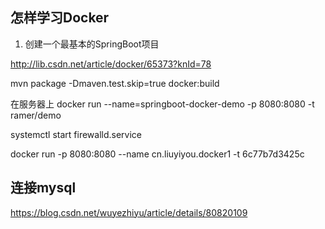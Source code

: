 ## 怎样学习Docker

1. 创建一个最基本的SpringBoot项目







http://lib.csdn.net/article/docker/65373?knId=78




mvn package -Dmaven.test.skip=true docker:build


在服务器上
docker run --name=springboot-docker-demo -p 8080:8080 -t ramer/demo



systemctl start firewalld.service


docker run -p 8080:8080 --name cn.liuyiyou.docker1 -t   6c77b7d3425c


## 连接mysql

https://blog.csdn.net/wuyezhiyu/article/details/80820109




